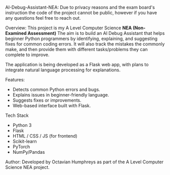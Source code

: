 AI-Debug-Assistant-NEA: Due to privacy reasons and the exam board's instruction the code of the project cannot be public, however if you have any questions feel free to reach out.

Overview:
This project is my A Level Computer Science **NEA (Non-Examined Assessment)**
The aim is to build an AI Debug Assistant that helps beginner Python programmers by identifying, explaining, and suggesting fixes for common coding errors.
It will also track the mistakes the commonly make, and then provide them with different tasks/problems they can complete to improve.

The application is being developed as a Flask web app, with plans to integrate natural language processing for explanations.  

Features:
- Detects common Python errors and bugs.  
- Explains issues in beginner-friendly language.  
- Suggests fixes or improvements.  
- Web-based interface built with Flask.  

Tech Stack
- Python 3  
- Flask  
- HTML / CSS / JS (for frontend)
- Scikit-learn
- PyTorch
- NumPy/Pandas

Author:
Developed by Octavian Humphreys as part of the A Level Computer Science NEA project.
